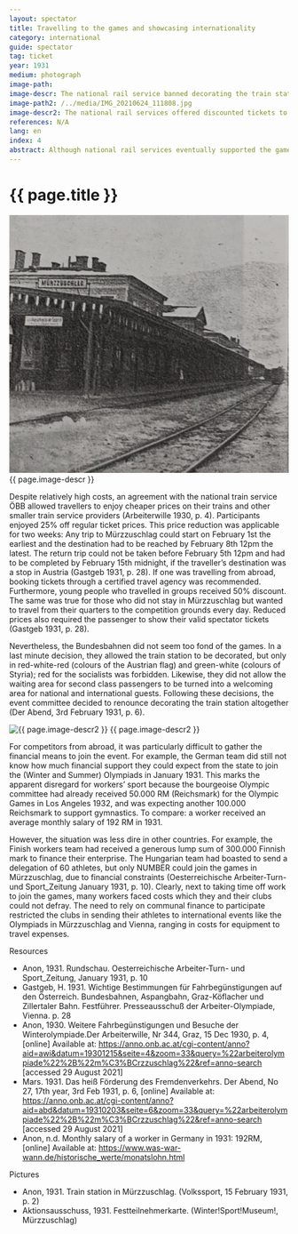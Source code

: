 ```yaml
---
layout: spectator
title: Travelling to the games and showcasing internationality
category: international
guide: spectator
tag: ticket
year: 1931
medium: photograph
image-path: 
image-descr: The national rail service banned decorating the train station in Mürzzuschlag
image-path2: /../media/IMG_20210624_111808.jpg
image-descr2: The national rail services offered discounted tickets to visit the Winter and the Summer Olympiad.Ticket for Paul Wetterich from Mürzzuschlag, to visit the Summer Olympiad in Vienna.
references: N/A
lang: en
index: 4
abstract: Although national rail services eventually supported the games by offering additional services, travelling to and from Mürzzuschlag remained challenging.
---
```

<body>
    <div class="infotext">
        <h1  id="title">{{ page.title }}</h1>
        <div class="grid-item" id="exhibit-image"><img src="../media/Volkssport_15-Feb-31_S2.jpg" class="img-fluid" alt="{{ page.image-descr }}"> {{ page.image-descr }}</div>
        <p>Despite relatively high costs, an agreement with the national train service ÖBB allowed travellers to enjoy cheaper prices on their trains and other smaller train service providers (Arbeiterwille 1930, p. 4). Participants enjoyed 25% off regular ticket prices. This price reduction was applicable for two weeks: Any trip to Mürzzuschlag could start on February 1st the earliest and the destination had to be reached by February 8th 12pm the latest. The return trip could not be taken before February 5th 12pm and had to be completed by February 15th midnight, if the traveller’s destination was a stop in Austria (Gastgeb 1931, p. 28). If one was travelling from abroad, booking tickets through a certified travel agency was recommended. Furthermore, young people who travelled in groups received 50% discount. The same was true for those who did not stay in Mürzzuschlag but wanted to travel from their quarters to the competition grounds every day. Reduced prices also required the passenger to show their valid spectator tickets (Gastgeb 1931, p. 28).</p>
        <p>Nevertheless, the Bundesbahnen did not seem too fond of the games. In a last minute decision, they allowed the train station to be decorated, but only in red-white-red (colours of the Austrian flag) and green-white (colours of Styria); red for the socialists was forbidden. Likewise, they did not allow the waiting area for second class passengers to be turned into a welcoming area for national and international guests. Following these decisions, the event committee decided to renounce decorating the train station altogether (Der Abend, 3rd February 1931, p. 6).</p>
        <div class="grid-item" id="exhibit-image"><img src="../media/IMG_20210624_111808.jpg" class="img-fluid" alt="{{ page.image-descr2 }}"> {{ page.image-descr2 }}</div>
        <p>For competitors from abroad, it was particularly difficult to gather the financial means to join the event. For example, the German team did still not know how much financial support they could expect from the state to join the (Winter and Summer) Olympiads in January 1931. This marks the apparent disregard for workers’ sport because the bourgeoise Olympic committee had already received 50.000 RM (Reichsmark) for the Olympic Games in Los Angeles 1932, and was expecting another 100.000 Reichsmark to support gymnastics. To compare: a worker received an average monthly salary of 192 RM in 1931.</p>
        <p>However, the situation was less dire in other countries. For example, the Finish workers team had received a generous lump sum of 300.000 Finnish mark to finance their enterprise. The Hungarian team had boasted to send a delegation of 60 athletes, but only NUMBER could join the games in Mürzzuschlag, due to financial constraints (Oesterreichische Arbeiter-Turn- und Sport_Zeitung January 1931, p. 10).
        Clearly, next to taking time off work to join the games, many workers faced costs which they and their clubs could not defray. The need to rely on communal finance to participate restricted the clubs in sending their athletes to international events like the Olympiads in Mürzzuschlag and Vienna, ranging in costs for equipment to travel expenses.</p>
        <div class="grid-item" class="resources">
            <div class="resource-title">Resources</div>
            <ul>
                <li>Anon, 1931. Rundschau. <span id="source">Oesterreichische Arbeiter-Turn- und Sport_Zeitung</span>, January 1931, p. 10</li>
                <li>Gastgeb, H. 1931. Wichtige Bestimmungen für Fahrbegünstigungen auf den Österreich. Bundesbahnen, Aspangbahn, Graz-Köflacher und Zillertaler Bahn. <span id="source">Festführer</span>. Presseausschuß der Arbeiter-Olympiade, Vienna. p. 28</li>
                <li>Anon, 1930. Weitere Fahrbegünstigungen und Besuche der Winterolympiade.<span id="source">Der Arbeiterwille</span>, Nr 344, Graz, 15 Dec 1930, p. 4, [online] Available at: <a href="https://anno.onb.ac.at/cgi-content/anno?aid=awi&datum=19301215&seite=4&zoom=33&query=%22arbeiterolympiade%22%2B%22m%C3%BCrzzuschlag%22&ref=anno-search">https://anno.onb.ac.at/cgi-content/anno?aid=awi&datum=19301215&seite=4&zoom=33&query=%22arbeiterolympiade%22%2B%22m%C3%BCrzzuschlag%22&ref=anno-search</a> [accessed 29 August 2021]</li>
                <li>Mars. 1931. Das heiß Förderung des Fremdenverkehrs. <span id="source">Der Abend</span>, No 27, 17th year, 3rd Feb 1931, p. 6, [online] Available at: <a href="https://anno.onb.ac.at/cgi-content/anno?aid=abd&datum=19310203&seite=6&zoom=33&query=%22arbeiterolympiade%22%2B%22m%C3%BCrzzuschlag%22&ref=anno-search">https://anno.onb.ac.at/cgi-content/anno?aid=abd&datum=19310203&seite=6&zoom=33&query=%22arbeiterolympiade%22%2B%22m%C3%BCrzzuschlag%22&ref=anno-search</a> [accessed 29 August 2021]</li>
                <li>Anon, n.d. Monthly salary of a worker in Germany in 1931: 192RM, [online] Available at: <a href="https://www.was-war-wann.de/historische_werte/monatslohn.html">https://www.was-war-wann.de/historische_werte/monatslohn.html</a></li>
            </ul>
        </div>
        <div class="grid-item" class="resources">
            <div class="resource-title">Pictures</div>
            <ul>
                <li>Anon, 1931. Train station in Mürzzuschlag. (<span id="source">Volkssport</span>, 15 February 1931, p. 2)</li>
                <li>Aktionsausschuss, 1931. Festteilnehmerkarte. (Winter!Sport!Museum!, Mürzzuschlag)</li>
            </ul>
        </div>
    </div>
</body>